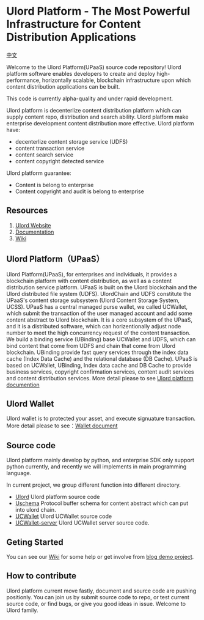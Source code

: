 # Ulord Platform - The Most Powerful Infrastructure for Content Distribution Applications
[中文](./README_zh.md)

Welcome to the Ulord Platform(UPaaS) source code repository! Ulord platform software enables developers to create and deploy high-performance, horizontally scalable, blockchain infrastructure upon which content distribution applications can be built.

This code is currently alpha-quality and under rapid development. 

Ulord platform is decenterlize content distribution platform which can supply content repo, distribution and search ability. Ulord platform make enterprise development content distribution more effective.
Ulord platform have:
- decenterlize content storage service (UDFS)
- content transaction service
- content search service
- content copyright detected service

Ulord platform guarantee:
- Content is belong to enterprise
- Content copyright and audit is belong to enterprise 


## Resources
1. [Ulord Website](http://ulord.one)
2. [Documentation](https://github.com/UlordChain/documentation)
3. [Wiki](https://github.com/UlordChain/Ulord-platform/wiki)


## Ulord Platform（UPaaS）
Ulord Platform(UPaaS), for enterprises and individuals, it provides a blockchain platform with content distribution, as well as a content distribution service platform. UPaaS is built on the Ulord blockchain and the Ulord distributed file system (UDFS). UlordChain and UDFS constitute the UPaaS's content storage subsystem (Ulord Content Storage System, UCSS). UPaaS has a central managed purse wallet, we called UCWallet, which submit the transaction of the user managed account and add some content abstract to Ulord blockchain. It is a core subsystem of the UPaaS, and it is a distributed software, which can horizentionally adjust node number to meet the high concurrency request of the content transaction. We build a binding service (UBinding) base UCWallet and UDFS, which can bind content that come from UDFS and chain that come from Ulord blockchain. UBinding provide fast query services through the index data cache (Index Data Cache) and the relational database (DB Cache). UPaaS is based on UCWallet, UBinding, Index data cache and DB Cache to provide business services, copyright confirmation services, content audit services and content distribution services.
More detail please to see [Ulord platform documention](doc/ulord_paas_en.md)

## Ulord Wallet
Ulord wallet is to protected your asset, and execute signuature transaction.
More detail please to see：[Wallet document](doc/ulord_wallet_en.md)

## Source code
Ulord platform mainly develop by python, and enterprise SDK only support python currently, and recently we will implements in main programming language.

In current project, we group different function into different directory.
- [Ulord](./ulord) Ulord platform source code
- [Uschema](./Uschema) Protocol buffer schema for content abstract which can put into ulord chain.
- [UCWallet](./UCwallet) Ulord UCWallet source code
- [UCWallet-server](./UCWallet-server) Ulord UCWallet server source code.

## Geting Started
You can see our [Wiki](https://github.com/UlordChain/Ulord-platform/wiki) for some help or get involve from [blog demo project](https://github.com/UlordChain/ulord-blog-demo).

## How to contribute
Ulord platform current move fastly, document and source code are pushing positionly. You can join us by submit source code to repo, or test current source code, or find bugs, or give you good ideas in issue. Welcome to Ulord family.

